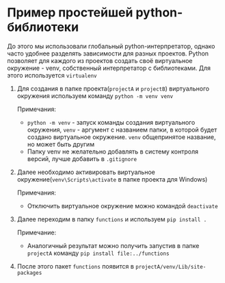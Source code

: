 # Пример простейшей python-библиотеки 

До этого мы использовали глобальный python-интерпретатор, однако часто удобнее разделять зависимости для разных проектов.
Python позволяет для каждого из проектов создать своё виртуальное окружение - venv, собственный интерпретатор с библиотеками. Для этого используется `virtualenv`

1. Для создания в папке проекта(`projectA` и `projectB`) виртуального окружения используем команду `python -m venv venv`

    Примечания:
     - `python -m venv` - запуск команды создания виртуального окружения, `venv` - аргумент с названием папки, в которой будет создано виртуальное окружение. `venv` общепринятое название, но может быть другим
     - Папку venv не желательно добавлять в систему контроля версий, лучше добавить в `.gitignore`

2. Далее необходимо активировать виртуальное окружение(`venv\Scripts\activate` в папке проекта для Windows)

    Примечания:
      - Отключить виртуальное окружение можно командой `deactivate`
4. Далее переходим в папку `functions` и используем `pip install .`
    
    Примечание:
   - Аналогичный результат можно получить запустив в папке `projectA` команду `pip install file:../functions`

5. После этого пакет `functions` появится в `projectA/venv/Lib/site-packages`

